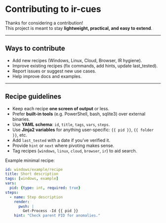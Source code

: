 # Contributing to ir-cues

Thanks for considering a contribution!  
This project is meant to stay **lightweight, practical, and easy to extend**.

---

## Ways to contribute

- Add new recipes (Windows, Linux, Cloud, Browser, IR hygiene).
- Improve existing recipes (fix commands, add hints, update last_tested).
- Report issues or suggest new use cases.
- Help improve docs and examples.

---

## Recipe guidelines

- Keep each recipe **one screen of output** or less.
- Prefer **built-in tools** (e.g. PowerShell, bash, sqlite3) over external binaries.
- Use **YAML schema**: `id`, `title`, `tags`, `vars`, `steps`.
- Use **Jinja2 variables** for anything user-specific: `{{ pid }}`, `{{ folder }}`, etc.
- Add `last_tested` with a date if you’ve verified it.
- Provide `hint` or `next` where pivoting makes sense.
- Tag recipes (`windows`, `linux`, `cloud`, `browser`, `ir`) to aid search.

Example minimal recipe:

```yaml
id: windows/example/recipe
title: Short description
tags: [windows, example]
vars:
  pid: {type: int, required: true}
steps:
  - name: Step description
    render:
      pwsh: |
        Get-Process -Id {{ pid }}
    hint: "Check parent PID for anomalies."